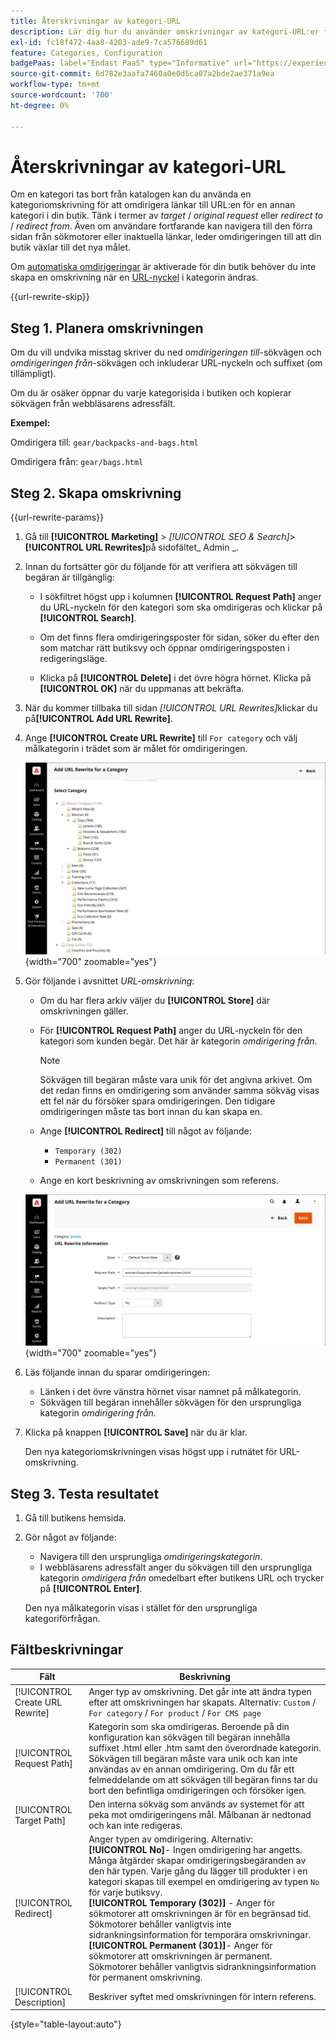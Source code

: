 ```yaml
---
title: Återskrivningar av kategori-URL
description: Lär dig hur du använder omskrivningar av kategori-URL:er för att omdirigera länkar till URL:en för en annan kategori i din Commerce-butik.
exl-id: fc18f472-4aa8-4203-ade9-7ca576689d61
feature: Categories, Configuration
badgePaas: label="Endast PaaS" type="Informative" url="https://experienceleague.adobe.com/sv/docs/commerce/user-guides/product-solutions" tooltip="Gäller endast Adobe Commerce i molnprojekt (Adobe-hanterad PaaS-infrastruktur) och lokala projekt."
source-git-commit: 6d782e3aafa7460a0e0d5ca07a2bde2ae371a9ea
workflow-type: tm+mt
source-wordcount: '700'
ht-degree: 0%

---
```


# Återskrivningar av kategori-URL

Om en kategori tas bort från katalogen kan du använda en kategoriomskrivning för att omdirigera länkar till URL:en för en annan kategori i din butik. Tänk i termer av _target_ / _original request_ eller _redirect to_ / _redirect from_. Även om användare fortfarande kan navigera till den förra sidan från sökmotorer eller inaktuella länkar, leder omdirigeringen till att din butik växlar till det nya målet.

Om [automatiska omdirigeringar](url-redirect-product-automatic.md) är aktiverade för din butik behöver du inte skapa en omskrivning när en [URL-nyckel](../catalog/catalog-urls.md) i kategorin ändras.

{{url-rewrite-skip}}

## Steg 1. Planera omskrivningen

Om du vill undvika misstag skriver du ned _omdirigeringen till_-sökvägen och _omdirigeringen från_-sökvägen och inkluderar URL-nyckeln och suffixet (om tillämpligt).

Om du är osäker öppnar du varje kategorisida i butiken och kopierar sökvägen från webbläsarens adressfält.

**Exempel:**

Omdirigera till: `gear/backpacks-and-bags.html`

Omdirigera från: `gear/bags.html`

## Steg 2. Skapa omskrivning

{{url-rewrite-params}}

1. Gå till **[!UICONTROL Marketing]** > _[!UICONTROL SEO & Search]_>**[!UICONTROL URL Rewrites]**&#x200B;på sidofältet_ Admin _.

1. Innan du fortsätter gör du följande för att verifiera att sökvägen till begäran är tillgänglig:

   - I sökfiltret högst upp i kolumnen **[!UICONTROL Request Path]** anger du URL-nyckeln för den kategori som ska omdirigeras och klickar på **[!UICONTROL Search]**.

   - Om det finns flera omdirigeringsposter för sidan, söker du efter den som matchar rätt butiksvy och öppnar omdirigeringsposten i redigeringsläge.

   - Klicka på **[!UICONTROL Delete]** i det övre högra hörnet. Klicka på **[!UICONTROL OK]** när du uppmanas att bekräfta.

1. När du kommer tillbaka till sidan _[!UICONTROL URL Rewrites]_&#x200B;klickar du på&#x200B;**[!UICONTROL Add URL Rewrite]**.

1. Ange **[!UICONTROL Create URL Rewrite]** till `For category` och välj målkategorin i trädet som är målet för omdirigeringen.

   ![Skriv om URL - välj kategori](./assets/url-rewrite-category-choose.png){width="700" zoomable="yes"}

1. Gör följande i avsnittet _URL-omskrivning_:

   - Om du har flera arkiv väljer du **[!UICONTROL Store]** där omskrivningen gäller.

   - För **[!UICONTROL Request Path]** anger du URL-nyckeln för den kategori som kunden begär. Det här är kategorin _omdirigering från_.

     >[!NOTE]
     >
     >Sökvägen till begäran måste vara unik för det angivna arkivet. Om det redan finns en omdirigering som använder samma sökväg visas ett fel när du försöker spara omdirigeringen. Den tidigare omdirigeringen måste tas bort innan du kan skapa en.

   - Ange **[!UICONTROL Redirect]** till något av följande:

      - `Temporary (302)`
      - `Permanent (301)`

   - Ange en kort beskrivning av omskrivningen som referens.

   ![Lägg till URL-omskrivning för kategori](./assets/url-rewrite-for-category.png){width="700" zoomable="yes"}

1. Läs följande innan du sparar omdirigeringen:

   - Länken i det övre vänstra hörnet visar namnet på målkategorin.
   - Sökvägen till begäran innehåller sökvägen för den ursprungliga kategorin _omdirigering från_.

1. Klicka på knappen **[!UICONTROL Save]** när du är klar.

   Den nya kategoriomskrivningen visas högst upp i rutnätet för URL-omskrivning.

## Steg 3. Testa resultatet

1. Gå till butikens hemsida.

1. Gör något av följande:

   - Navigera till den ursprungliga _omdirigeringskategorin_.
   - I webbläsarens adressfält anger du sökvägen till den ursprungliga kategorin _omdirigera från_ omedelbart efter butikens URL och trycker på **[!UICONTROL Enter]**.

   Den nya målkategorin visas i stället för den ursprungliga kategoriförfrågan.

## Fältbeskrivningar

| Fält | Beskrivning |
|--- |--- |
| [!UICONTROL Create URL Rewrite] | Anger typ av omskrivning. Det går inte att ändra typen efter att omskrivningen har skapats. Alternativ: `Custom` / `For category` / `For product` / `For CMS page` |
| [!UICONTROL Request Path] | Kategorin som ska omdirigeras. Beroende på din konfiguration kan sökvägen till begäran innehålla suffixet .html eller .htm samt den överordnade kategorin. Sökvägen till begäran måste vara unik och kan inte användas av en annan omdirigering. Om du får ett felmeddelande om att sökvägen till begäran finns tar du bort den befintliga omdirigeringen och försöker igen. |
| [!UICONTROL Target Path] | Den interna sökväg som används av systemet för att peka mot omdirigeringens mål. Målbanan är nedtonad och kan inte redigeras. |
| [!UICONTROL Redirect] | Anger typen av omdirigering. Alternativ: <br/>**[!UICONTROL No]**- Ingen omdirigering har angetts. Många åtgärder skapar omdirigeringsbegäranden av den här typen. Varje gång du lägger till produkter i en kategori skapas till exempel en omdirigering av typen `No` för varje butiksvy.<br/>**[!UICONTROL Temporary (302)]** - Anger för sökmotorer att omskrivningen är för en begränsad tid. Sökmotorer behåller vanligtvis inte sidrankningsinformation för temporära omskrivningar. <br/>**[!UICONTROL Permanent (301)]**- Anger för sökmotorer att omskrivningen är permanent. Sökmotorer behåller vanligtvis sidrankningsinformation för permanent omskrivning. |
| [!UICONTROL Description] | Beskriver syftet med omskrivningen för intern referens. |

{style="table-layout:auto"}
